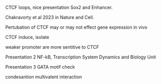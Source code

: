 
CTCF loops, nice presentation Sox2 and Enhancer. 

Chakravorty et al 2023 in Nature and Cell. 

Pertubation of CTCF may or may not effect gene expression in vivo

CTCF induce, isolate

weaker promoter are more sentitive to CTCF

Presentation 2
NF-kB, Transcription System Dynamics and Biology Unit

Presentation 3 
GATA motif check 

condesantion multivalent interaction

